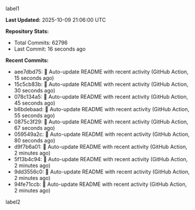 
label1 
<!-- ACTIVITY_START -->
**Last Updated:** 2025-10-09 21:06:00 UTC

**Repository Stats:**
- Total Commits: 62796
- Last Commit: 16 seconds ago

**Recent Commits:**
- aee7dbd75: 🤖 Auto-update README with recent activity (GitHub Action, 15 seconds ago)
- 15c5cb83b: 🤖 Auto-update README with recent activity (GitHub Action, 30 seconds ago)
- 078c134a5: 🤖 Auto-update README with recent activity (GitHub Action, 45 seconds ago)
- b6bdebaad: 🤖 Auto-update README with recent activity (GitHub Action, 55 seconds ago)
- 0875c3f29: 🤖 Auto-update README with recent activity (GitHub Action, 67 seconds ago)
- 059549a2c: 🤖 Auto-update README with recent activity (GitHub Action, 80 seconds ago)
- d9f7b6a01: 🤖 Auto-update README with recent activity (GitHub Action, 2 minutes ago)
- 5f13b4c94: 🤖 Auto-update README with recent activity (GitHub Action, 2 minutes ago)
- 9dd3556c0: 🤖 Auto-update README with recent activity (GitHub Action, 2 minutes ago)
- 94fe71ccb: 🤖 Auto-update README with recent activity (GitHub Action, 2 minutes ago)
<!-- ACTIVITY_END -->

label2
